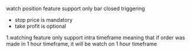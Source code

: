 watch position feature support only bar closed triggering
- stop price is mandatory
- take profit is optional

1.watching feature only support intra timeframe meaning that
 if order was made in 1 hour timeframe, it will be watch on 1 hour timeframe
